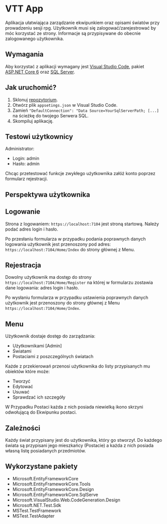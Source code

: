 
# VTT App
Aplikacja ułatwiająca zarządzanie ekwipunkiem oraz opisami światów przy prowadzeniu sesji rpg. 
Użytkownik musi się zalogować/zarejestrować by móc korzystać ze strony.
Informacje są przypisywane do obecnie zalogowanego użytkownika.


## Wymagania
Aby korzystać z aplikacji wymagany jest [Visual Studio Code](https://code.visualstudio.com/), pakiet [ASP.NET Core 6](https://dotnet.microsoft.com/en-us/download/dotnet/6.0) oraz  [SQL Server](https://www.microsoft.com/pl-pl/sql-server/sql-server-downloads). 

## Jak uruchomić?
1. Sklonuj [repozytorium](https://github.com/kZywiec/VTT-ASP.NET).
2. Otwórz plik `appsetings.json` w Visual Studio Code.
3. Zamień `"DefaultConnection": "Data Source=YourSqlServerPath; [...]` na ścieżkę do twojego Serwera SQL.
4. Skompiluj aplikację.

## Testowi użytkownicy
 
Administrator:
- Login: admin
- Hasło: admin

Chcąc przetestować funkcje zwykłego użytkownika załóż konto poprzez formularz rejestracji.


## Perspektywa użytkownika
## Logowanie
Strona z logowaniem: ``https://localhost:7104`` jest stroną startową. Należy podać adres login i hasło.

Po przesłaniu formularza w przypadku podania poprawnych danych logowania użytkownik jest przenoszony pod adres: ``https://localhost:7104/Home/Index`` do strony głównej z Menu.

## Rejestracja

Dowolny użytkownik ma dostęp do strony ``https://localhost:7104/Home/Register`` na której w formularzu zostawia dane logowania: adres login i hasło. 

Po wysłaniu formularza w przypadku ustawienia poprawnych danych użytkownik jest przenoszony do strony głównej z Menu ``https://localhost:7104/Home/Index``.

## Menu

Użytkownik dostaje dostęp do zarządzania:

- Użytkownikami [Admin]
- Światami
- Postaciami z poszczególnych światach


Każde z przekierowań przenosi użytkownika do listy przypisanych mu obiektów które może:
- Tworzyć
- Edytować 
- Usuwać
- Sprawdzać ich szczegóły

W Przypadku Postaci każda z nich posiada niewielką ikono skrzyni odwołującą do Ekwipunku postaci.
## Zależności

Każdy świat przypisany jest do użytkownika, który go stworzył.
Do każdego świata są przypisani jego mieszkańcy (Postacie) a każda z nich posiada własną listę posiadanych przedmiotów.
## Wykorzystane pakiety

- Microsoft.EntityFrameworkCore
- Microsoft.EntityFrameworkCore.Tools
- Microsoft.EntityFrameworkCore.Design
- Microsoft.EntityFrameworkCore.SqlServe
- Microsoft.VisualStudio.Web.CodeGeneration.Design
- Microsoft.NET.Test.Sdk
- MSTest.TestFramework
- MSTest.TestAdapter
